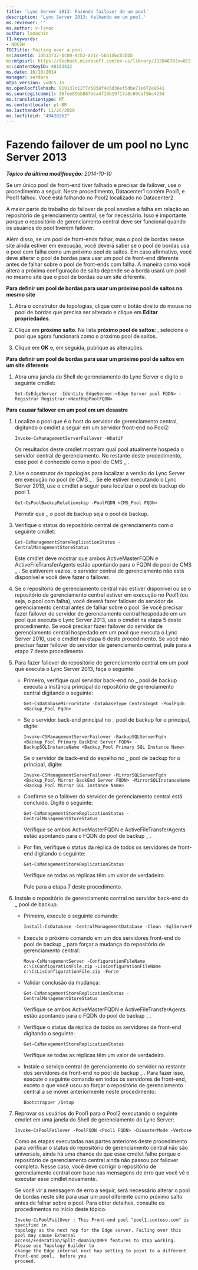 ```yaml
---
title: 'Lync Server 2013: Fazendo failover de um pool'
description: 'Lync Server 2013: falhando em um pool.'
ms.reviewer: ''
ms.author: v-lanac
author: lanachin
f1.keywords:
- NOCSH
TOCTitle: Failing over a pool
ms:assetid: 10b13732-bc80-4cb2-a71c-56b1d6cb5bbb
ms:mtpsurl: https://technet.microsoft.com/en-us/library/JJ204678(v=OCS.15)
ms:contentKeyID: 48183432
ms.date: 10/10/2014
manager: serdars
mtps_version: v=OCS.15
ms.openlocfilehash: 819137c1277c5058f4e5d36ef5dbe71e672e8641
ms.sourcegitcommit: 36fee89bb887bea4f18b19f17a8c69daf5bc423d
ms.translationtype: MT
ms.contentlocale: pt-BR
ms.lasthandoff: 11/26/2020
ms.locfileid: "49428262"
---
```

# <a name="failing-over-a-pool-in-lync-server-2013"></a>Fazendo failover de um pool no Lync Server 2013

<div data-xmlns="http://www.w3.org/1999/xhtml">

<div class="topic" data-xmlns="http://www.w3.org/1999/xhtml" data-msxsl="urn:schemas-microsoft-com:xslt" data-cs="https://msdn.microsoft.com/">

<div data-asp="https://msdn2.microsoft.com/asp">



</div>

<div id="mainSection">

<div id="mainBody">

<span> </span>

_**Tópico da última modificação:** 2014-10-10_

Se um único pool de front-end tiver falhado e precisar de failover, use o procedimento a seguir. Neste procedimento, Datacenter1 contém Pool1, e Pool1 falhou. Você está falhando no Pool2 localizado no Datacenter2.

A maior parte do trabalho do failover de pool envolve a falha em relação ao repositório de gerenciamento central, se for necessário. Isso é importante porque o repositório de gerenciamento central deve ser funcional quando os usuários do pool tiverem failover.

Além disso, se um pool de front-ends falhar, mas o pool de bordas nesse site ainda estiver em execução, você deverá saber se o pool de bordas usa o pool com falha como um próximo pool de saltos. Em caso afirmativo, você deve alterar o pool de bordas para usar um pool de front-end diferente antes de falhar sobre o pool de front-ends com falha. A maneira como você altera a próxima configuração de salto depende se a borda usará um pool no mesmo site que o pool de bordas ou um site diferente.

**Para definir um pool de bordas para usar um próximo pool de saltos no mesmo site**

1.  Abra o construtor de topologias, clique com o botão direito do mouse no pool de bordas que precisa ser alterado e clique em **Editar propriedades**.

2.  Clique em **próximo salto**. Na lista **próximo pool de saltos:** , selecione o pool que agora funcionará como o próximo pool de saltos.

3.  Clique em **OK** e, em seguida, publique as alterações.

**Para definir um pool de bordas para usar um próximo pool de saltos em um site diferente**

1.  Abra uma janela do Shell de gerenciamento do Lync Server e digite o seguinte cmdlet:
    
        Set-CsEdgeServer -Identity EdgeServer:<Edge Server pool FQDN> -Registrar Registrar:<NextHopPoolFQDN>

**Para causar failover em um pool em um desastre**

1.  Localize o pool que é o host do servidor de gerenciamento central, digitando o cmdlet a seguir em um servidor front-end no Pool2:
    
        Invoke-CsManagementServerFailover -Whatif
    
    Os resultados deste cmdlet mostram qual pool atualmente hospeda o servidor central de gerenciamento. No restante deste procedimento, esse pool é conhecido como o pool de CMS \_ .

2.  Use o construtor de topologias para localizar a versão do Lync Server em execução no pool de CMS \_ . Se ele estiver executando o Lync Server 2013, use o cmdlet a seguir para localizar o pool de backup do pool 1.
    
        Get-CsPoolBackupRelationship -PoolFQDN <CMS_Pool FQDN>
    
    Permitir que \_ o pool de backup seja o pool de backup.

3.  Verifique o status do repositório central de gerenciamento com o seguinte cmdlet:
    
        Get-CsManagementStoreReplicationStatus -CentralManagementStoreStatus 
    
    Este cmdlet deve mostrar que ambos ActiveMasterFQDN e ActiveFileTransferAgents estão apontando para o FQDN do pool de CMS \_ . Se estiverem vazios, o servidor central de gerenciamento não está disponível e você deve fazer o failover.

4.  Se o repositório de gerenciamento central não estiver disponível ou se o repositório de gerenciamento central estiver em execução no Pool1 (ou seja, o pool com falha), você deverá fazer failover do servidor de gerenciamento central antes de falhar sobre o pool. Se você precisar fazer failover do servidor de gerenciamento central hospedado em um pool que executa o Lync Server 2013, use o cmdlet na etapa 5 deste procedimento. Se você precisar fazer failover do servidor de gerenciamento central hospedado em um pool que executa o Lync Server 2010, use o cmdlet na etapa 6 deste procedimento. Se você não precisar fazer failover do servidor de gerenciamento central, pule para a etapa 7 deste procedimento.

5.  Para fazer failover do repositório de gerenciamento central em um pool que executa o Lync Server 2013, faça o seguinte:
    
      - Primeiro, verifique qual servidor back-end no \_ pool de backup executa a instância principal do repositório de gerenciamento central digitando o seguinte:
        
            Get-CsDatabaseMirrorState -DatabaseType Centralmgmt -PoolFqdn <Backup_Pool Fqdn>
    
      - Se o servidor back-end principal no \_ pool de backup for o principal, digite:
        
            Invoke-CSManagementServerFailover -BackupSQLServerFqdn <Backup_Pool Primary BackEnd Server FQDN> -BackupSQLInstanceName <Backup_Pool Primary SQL Instance Name>
        
        Se o servidor de back-end do espelho no \_ pool de backup for o principal, digite:
        
            Invoke-CSManagementServerFailover -MirrorSQLServerFqdn <Backup_Pool Mirror BackEnd Server FQDN> -MirrorSQLInstanceName <Backup_Pool Mirror SQL Instance Name>
    
      - Confirme se o failover do servidor de gerenciamento central está concluído. Digite o seguinte:
        
            Get-CsManagementStoreReplicationStatus -CentralManagementStoreStatus 
        
        Verifique se ambos ActiveMasterFQDN e ActiveFileTransferAgents estão apontando para o FQDN do pool de backup \_ .
    
      - Por fim, verifique o status da réplica de todos os servidores de front-end digitando o seguinte:
        
            Get-CsManagementStoreReplicationStatus 
        
        Verifique se todas as réplicas têm um valor de verdadeiro.
        
        Pule para a etapa 7 deste procedimento.

6.  Instale o repositório de gerenciamento central no servidor back-end do \_ pool de backup.
    
      - Primeiro, execute o seguinte comando:
        
        ```PowerShell 
        Install-CsDatabase -CentralManagementDatabase -Clean -SqlServerFqdn <Backup_Pool Back End Server FQDN> -SqlInstanceName rtc  
        ```
    
      - Execute o próximo comando em um dos servidores front-end do pool de backup \_ para forçar a mudança do repositório de gerenciamento central:
        
            Move-CsManagementServer -ConfigurationFileName c:\CsConfigurationFile.zip -LisConfigurationFileName c:\CsLisConfigurationFile.zip -Force 
    
      - Validar conclusão da mudança:
        
            Get-CsManagementStoreReplicationStatus -CentralManagementStoreStatus 
        
        Verifique se ambos ActiveMasterFQDN e ActiveFileTransferAgents estão apontando para o FQDN do pool de backup \_ .
    
      - Verifique o status da réplica de todos os servidores de front-end digitando o seguinte:
        
            Get-CsManagementStoreReplicationStatus 
        
        Verifique se todas as réplicas têm um valor de verdadeiro.
    
      - Instale o serviço central de gerenciamento do servidor no restante dos servidores de front-end no pool de backup \_ . Para fazer isso, execute o seguinte comando em todos os servidores de front-end, exceto o que você usou ao forçar o repositório de gerenciamento central a se mover anteriormente neste procedimento:
        
            Bootstrapper /Setup 

7.  Reprovar os usuários do Pool1 para o Pool2 executando o seguinte cmdlet em uma janela do Shell de gerenciamento do Lync Server:
    
        Invoke-CsPoolFailover -PoolFQDN <Pool1 FQDN> -DisasterMode -Verbose
    
    Como as etapas executadas nas partes anteriores deste procedimento para verificar o status do repositório de gerenciamento central não são universais, ainda há uma chance de que esse cmdlet falhe porque o repositório de gerenciamento central ainda não passou por failover completo. Nesse caso, você deve corrigir o repositório de gerenciamento central com base nas mensagens de erro que você vê e executar esse cmdlet novamente.
    
    Se você vir a mensagem de erro a seguir, será necessário alterar o pool de bordas neste site para usar um pool diferente como próximo salto antes de falhar sobre o pool. Para obter detalhes, consulte os procedimentos no início deste tópico.
    
        Invoke-CsPoolFailOver : This Front-end pool "pool1.contoso.com" is specified in
        topology as the next hop for the Edge server. Failing over this pool may cause External
        access/Federation/Split-domain/XMPP features to stop working. Please use Topology Builder to
        change the Edge internal next hop setting to point to a different Front-end pool,  before you
        proceed.

</div>

<span> </span>

</div>

</div>

</div>

